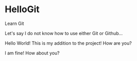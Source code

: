# HelloGit
Learn Git

Let's say I do not know how to use either Git or Github...

Hello World!
This is my addition to the project!
How are you?

I am fine! How about you?

